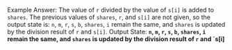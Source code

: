 Example Answer:
The value of `r` divided by the value of `s[i]` is added to `shares`. The previous values of `shares`, `r`, and `s[i]` are not given, so the output state is: `n`, `m`, `r`, `s`, `b`, `shares`, `i` remain the same, and `shares` is updated by the division result of `r` and `s[i]`.
Output State: **`n`, `m`, `r`, `s`, `b`, `shares`, `i` remain the same, and `shares` is updated by the division result of `r` and `s[i]**
